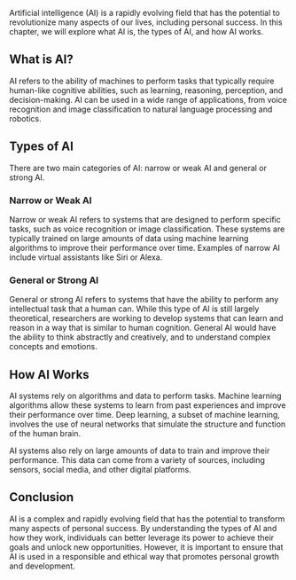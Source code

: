 
Artificial intelligence (AI) is a rapidly evolving field that has the potential to revolutionize many aspects of our lives, including personal success. In this chapter, we will explore what AI is, the types of AI, and how AI works.

What is AI?
-----------

AI refers to the ability of machines to perform tasks that typically require human-like cognitive abilities, such as learning, reasoning, perception, and decision-making. AI can be used in a wide range of applications, from voice recognition and image classification to natural language processing and robotics.

Types of AI
-----------

There are two main categories of AI: narrow or weak AI and general or strong AI.

### Narrow or Weak AI

Narrow or weak AI refers to systems that are designed to perform specific tasks, such as voice recognition or image classification. These systems are typically trained on large amounts of data using machine learning algorithms to improve their performance over time. Examples of narrow AI include virtual assistants like Siri or Alexa.

### General or Strong AI

General or strong AI refers to systems that have the ability to perform any intellectual task that a human can. While this type of AI is still largely theoretical, researchers are working to develop systems that can learn and reason in a way that is similar to human cognition. General AI would have the ability to think abstractly and creatively, and to understand complex concepts and emotions.

How AI Works
------------

AI systems rely on algorithms and data to perform tasks. Machine learning algorithms allow these systems to learn from past experiences and improve their performance over time. Deep learning, a subset of machine learning, involves the use of neural networks that simulate the structure and function of the human brain.

AI systems also rely on large amounts of data to train and improve their performance. This data can come from a variety of sources, including sensors, social media, and other digital platforms.

Conclusion
----------

AI is a complex and rapidly evolving field that has the potential to transform many aspects of personal success. By understanding the types of AI and how they work, individuals can better leverage its power to achieve their goals and unlock new opportunities. However, it is important to ensure that AI is used in a responsible and ethical way that promotes personal growth and development.
